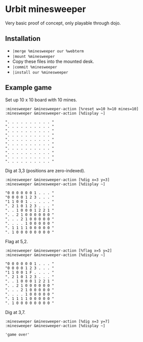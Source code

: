 
# Urbit minesweeper

Very basic proof of concept, only playable through dojo.

## Installation

- `|merge %minesweeper our %webterm`
- `|mount %minesweeper`
- Copy these files into the mounted desk.
- `|commit %minesweeper`
- `|install our %minesweeper`

## Example game

Set up 10 x 10 board with 10 mines.

`:minesweeper &minesweeper-action [%reset w=10 h=10 mines=10]`  
`:minesweeper &minesweeper-action [%display ~]`

```
". . . . . . . . . . "
". . . . . . . . . . "
". . . . . . . . . . "
". . . . . . . . . . "
". . . . . . . . . . "
". . . . . . . . . . "
". . . . . . . . . . "
". . . . . . . . . . "
". . . . . . . . . . "
". . . . . . . . . . "
```

Dig at 3,3 (positions are zero-indexed).

`:minesweeper &minesweeper-action [%dig x=3 y=3]`  
`:minesweeper &minesweeper-action [%display ~]`

```
"0 0 0 0 0 0 1 . . . "
"0 0 0 0 1 2 3 . . . "
"1 1 0 0 1 . . . . . "
". 2 1 0 1 2 3 . . . "
". . 1 0 0 0 1 2 2 1 "
". . 2 1 0 0 0 0 0 0 "
". . . 2 1 0 0 0 0 0 "
". . . . 1 0 0 0 0 0 "
". 1 1 1 1 0 0 0 0 0 "
". 1 0 0 0 0 0 0 0 0 "
```

Flag at 5,2.

`:minesweeper &minesweeper-action [%flag x=5 y=2]`  
`:minesweeper &minesweeper-action [%display ~]`


```
"0 0 0 0 0 0 1 . . . "
"0 0 0 0 1 2 3 . . . "
"1 1 0 0 1 F . . . . "
". 2 1 0 1 2 3 . . . "
". . 1 0 0 0 1 2 2 1 "
". . 2 1 0 0 0 0 0 0 "
". . . 2 1 0 0 0 0 0 "
". . . . 1 0 0 0 0 0 "
". 1 1 1 1 0 0 0 0 0 "
". 1 0 0 0 0 0 0 0 0 "
```

Dig at 3,7.

`:minesweeper &minesweeper-action [%dig x=3 y=7]`  
`:minesweeper &minesweeper-action [%display ~]`

```
'game over'
```
